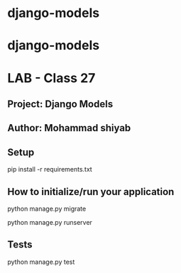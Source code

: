 # django-models
# django-models

# LAB - Class 27

## Project: Django Models

## Author: Mohammad shiyab

## Setup

pip install -r requirements.txt

## How to initialize/run your application

python manage.py migrate

python manage.py runserver

## Tests

python manage.py test

